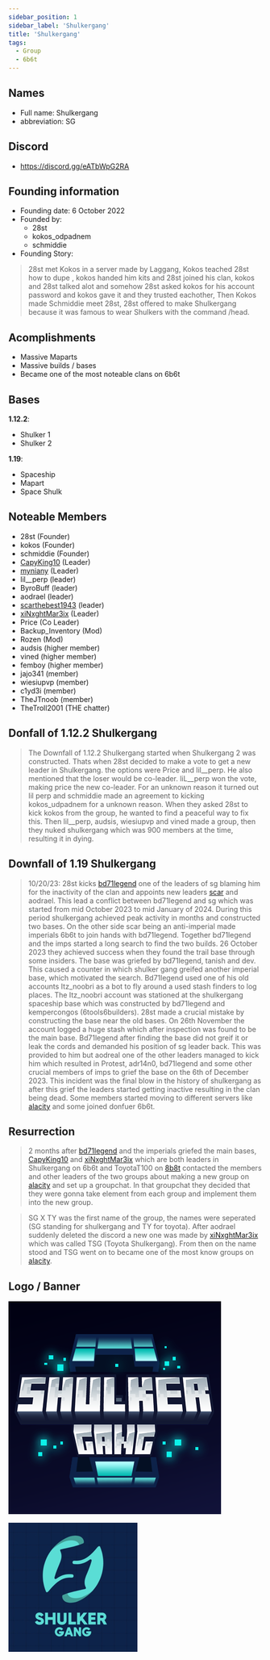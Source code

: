 ```yaml
---
sidebar_position: 1
sidebar_label: 'Shulkergang'
title: 'Shulkergang'
tags:
  - Group
  - 6b6t
---
```


## Names
* Full name: Shulkergang
* abbreviation: SG

## Discord
* https://discord.gg/eATbWpG2RA

## Founding information
* Founding date: 6 October 2022
* Founded by: 
  * 28st
  * kokos_odpadnem
  * schmiddie
* Founding Story:
> 28st met Kokos in a server made by Laggang, Kokos teached 28st how to dupe , kokos handed him kits and 28st joined his clan, kokos and 28st talked alot and somehow 28st asked kokos for his account password and kokos gave it and they trusted eachother, Then Kokos made Schmiddie meet 28st, 28st offered to make Shulkergang because it was famous to wear Shulkers with the command /head.

## Acomplishments
- Massive Maparts
- Massive builds / bases
- Became one of the most noteable clans on 6b6t

## Bases
**1.12.2**:
- Shulker 1
- Shulker 2

**1.19**:
- Spaceship
- Mapart
- Space Shulk

## Noteable Members
- 28st (Founder)
- kokos (Founder)
- schmiddie (Founder)
- [CapyKing10](../Users/capy.md) (Leader)
- [myniany](../Users/myniany.md) (Leader)
- lil__perp (leader)
- ByroBuff (leader)
- aodrael (leader)
- [scarthebest1943](../Users/scar.md) (leader)
- [xiNxghtMar3ix](../Users/nxght.md) (Leader)
- Price (Co Leader)
- Backup_Inventory (Mod)
- Rozen (Mod)
- audsis (higher member)
- vined (higher member)
- femboy (higher member)
- jajo341 (member)
- wiesiupvp (member)
- c1yd3i (member)
- TheJTnoob (member)
- TheTroll2001 (THE chatter)

## Donfall of 1.12.2 Shulkergang
> The Downfall of 1.12.2 Shulkergang started when Shulkergang 2 was constructed. Thats when 28st decided to make a vote to get a new leader in Shulkergang. the options were Price and lil__perp. He also mentioned that the loser would be co-leader. liL__perp won the vote, making price the new co-leader. For an unknown reason it turned out lil perp and schmiddie made an agreement to kicking kokos_udpadnem for a unknown reason. When they asked 28st to kick kokos from the group, he wanted to find a peaceful way to fix this. Then lil__perp, audsis, wiesiupvp and vined made a group, then they nuked shulkergang which was 900 members at the time, resulting it in dying.

## Downfall of 1.19 Shulkergang
> 10/20/23: 28st kicks [bd71legend](../Users/bd71.md) one of the leaders of sg blaming him for the inactivity of the clan and appoints new leaders [scar](../Users/scar.md) and aodrael. 
> This lead a conflict between bd71legend and sg which was started from mid October 2023 to mid January of 2024. 
> During this period shulkergang achieved peak activity in months and constructed two bases. 
> On the other side scar being an anti-imperial made imperials 6b6t to join hands with bd71legend. 
> Together bd71legend and the imps started a long search to find the two builds. 
> 26 October 2023 they achieved success when they found the trail base through some insiders.
> The base was griefed by bd71legend, tanish and dev.
> This caused a counter in which shulker gang greifed another imperial base, which motivated the search. 
> Bd71legend used one of his old accounts Itz_noobri as a bot to fly around a used stash finders to log places.
> The Itz_noobri account was stationed at the shulkergang spaceship base which was constructed by bd71legend and kempercongos (6tools6builders).
> 28st made a crucial mistake by constructing the base near the old bases.
> On 26th November the account logged a huge stash which after inspection was found to be the main base.
> Bd71legend after finding the base did not greif it or leak the cords and demanded his position of sg leader back.
>This was provided to him but aodreal one of the other leaders managed to kick him which resulted in Protest, adr14n0, bd71legend  and some other crucial members of imps to grief the base on the 6th of December 2023.
> This incident was the final blow in the history of shulkergang as after this grief the leaders started getting inactive resulting in the clan being dead.
> Some members started moving to different servers like [alacity](../MC%20Servers/alacity.md) and some joined donfuer 6b6t.

## Resurrection
> 2 months after [bd71legend](../Users/bd71.md) and the imperials griefed the main bases, [CapyKing10](../Users/capy.md) and [xiNxghtMar3ix](../Users/nxght.md) which are both leaders in Shulkergang on 6b6t and ToyotaT100 on [8b8t](../MC%20Servers/8b8t.md) contacted the members and other leaders of the two groups about making a new group on [alacity](../MC%20Servers/alacity.md) and set up a groupchat. In that groupchat they decided that they were gonna take element from each group and implement them into the new group.

> SG X TY was the first name of the group, the names were seperated (SG standing for shulkergang and TY for toyota). After aodrael suddenly deleted the discord a new one was made by [xiNxghtMar3ix](../Users/nxght.md) which was called TSG (Toyota Shulkergang). From then on the name stood and TSG went on to became one of the most know groups on [alacity](../MC%20Servers/alacity.md). 


## Logo / Banner
![logo](../../static/img/groups/shulkergang/logo.png)

![logo2](../../static/img/groups/shulkergang/logo2.png)